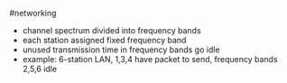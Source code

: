 #networking 

- channel spectrum divided into frequency bands
- each station assigned fixed frequency band
- unused transmission time in frequency bands go idle
- example: 6-station LAN, 1,3,4 have packet to send, frequency bands 2,5,6 idle

